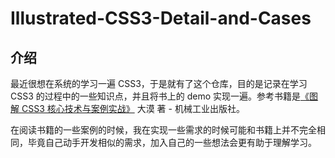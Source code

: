 # Illustrated-CSS3-Detail-and-Cases

## 介绍

最近很想在系统的学习一遍 CSS3，于是就有了这个仓库，目的是记录在学习 CSS3 的过程中的一些知识点，并且将书上的 demo 实现一遍。参考书籍是[《图解 CSS3 核心技术与案例实战》](https://book.douban.com/subject/25920727/) 大漠 著 - 机械工业出版社。

在阅读书籍的一些案例的时候，我在实现一些需求的时候可能和书籍上并不完全相同，毕竟自己动手开发相似的需求，加入自己的一些想法会更有助于理解学习。
